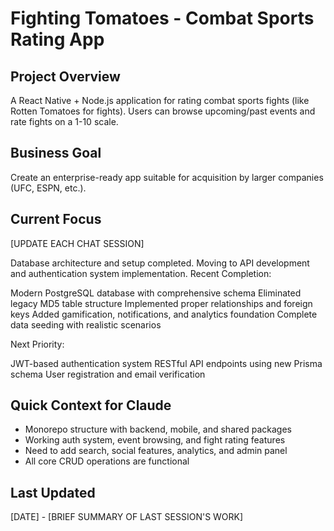 # Fighting Tomatoes - Combat Sports Rating App

## Project Overview
A React Native + Node.js application for rating combat sports fights (like Rotten Tomatoes for fights). Users can browse upcoming/past events and rate fights on a 1-10 scale.

## Business Goal
Create an enterprise-ready app suitable for acquisition by larger companies (UFC, ESPN, etc.).

## Current Focus
[UPDATE EACH CHAT SESSION]

Database architecture and setup completed. Moving to API development and authentication system implementation.
Recent Completion:

Modern PostgreSQL database with comprehensive schema
Eliminated legacy MD5 table structure
Implemented proper relationships and foreign keys
Added gamification, notifications, and analytics foundation
Complete data seeding with realistic scenarios

Next Priority:

JWT-based authentication system
RESTful API endpoints using new Prisma schema
User registration and email verification

## Quick Context for Claude
- Monorepo structure with backend, mobile, and shared packages
- Working auth system, event browsing, and fight rating features
- Need to add search, social features, analytics, and admin panel
- All core CRUD operations are functional

## Last Updated
[DATE] - [BRIEF SUMMARY OF LAST SESSION'S WORK]